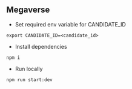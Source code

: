 ## Megaverse

- Set required env variable for CANDIDATE_ID
```
export CANDIDATE_ID=<candidate_id>
````

- Install dependencies
````
npm i
````

- Run locally
```
npm run start:dev
```